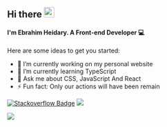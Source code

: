 ## Hi there <img src='https://camo.githubusercontent.com/e8e7b06ecf583bc040eb60e44eb5b8e0ecc5421320a92929ce21522dbc34c891/68747470733a2f2f6d656469612e67697068792e636f6d2f6d656469612f6876524a434c467a6361737252346961377a2f67697068792e676966' width='24' />

#### I'm Ebrahim Heidary. A Front-end Developer 💻


Here are some ideas to get you started:

- 🔭 I’m currently working on my personal website
- 🌱 I’m currently learning TypeScript
- 💬 Ask me about CSS, JavaScript And React
- ⚡ Fun fact: Only our actions will have been remain


[![Stackoverflow Badge](https://img.shields.io/badge/-Stackoverflow-cdcdcd?style=flat-square&logo=Stackoverflow&logoColor=Red&link=https://stackoverflow.com/users/15248776/ebrahim)](https://stackoverflow.com/users/15248776/ebrahim)
[![](https://visitcount.itsvg.in/api?id=EbrahimHeydari&label=Profile%20Views&color=0&icon=5&pretty=true)](https://visitcount.itsvg.in)

<!-- ![focus](https://img.shields.io/badge/focus-frontend-blue) -->

<a href="https://github.com/EbrahimHeydari">
  <img src="https://github-readme-stats.vercel.app/api?username=EbrahimHeydari&hide=stars&show_icons=true&theme=react">
</a>



<!-- ![Top Langs](https://github-readme-stats.vercel.app/api/top-langs/?username=EbrahimHeydari&theme=react) -->
